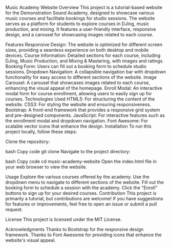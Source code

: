 Music Academy Website
Overview
This project is a tutorial-based website for the Demonstration Sound Academy, designed to showcase various music courses and facilitate bookings for studio sessions. The website serves as a platform for students to explore courses in DJing, music production, and mixing. It features a user-friendly interface, responsive design, and a carousel for showcasing images related to each course.

Features
Responsive Design: The website is optimized for different screen sizes, providing a seamless experience on both desktop and mobile devices.
Course Information: Detailed sections for each course, including DJing, Music Production, and Mixing & Mastering, with images and ratings.
Booking Form: Users can fill out a booking form to schedule studio sessions.
Dropdown Navigation: A collapsible navigation bar with dropdown functionality for easy access to different sections of the website.
Image Carousel: A carousel that showcases images related to each course, enhancing the visual appeal of the homepage.
Enroll Modal: An interactive modal form for course enrollment, allowing users to easily sign up for courses.
Technologies Used
HTML5: For structuring the content of the website.
CSS3: For styling the website and ensuring responsiveness.
Bootstrap: A front-end framework that provides a responsive grid system and pre-designed components.
JavaScript: For interactive features such as the enrollment modal and dropdown navigation.
Font Awesome: For scalable vector icons that enhance the design.
Installation
To run this project locally, follow these steps:

Clone the repository:

bash
Copy code
git clone <repository-url>
Navigate to the project directory:

bash
Copy code
cd music-academy-website
Open the index.html file in your web browser to view the website.

Usage
Explore the various courses offered by the academy.
Use the dropdown menu to navigate to different sections of the website.
Fill out the booking form to schedule a session with the academy.
Click the "Enroll" buttons to sign up for your desired courses.
Contribution
This project is primarily a tutorial, but contributions are welcome! If you have suggestions for features or improvements, feel free to open an issue or submit a pull request.

License
This project is licensed under the MIT License.

Acknowledgments
Thanks to Bootstrap for the responsive design framework.
Thanks to Font Awesome for providing icons that enhance the website's visual appeal.
